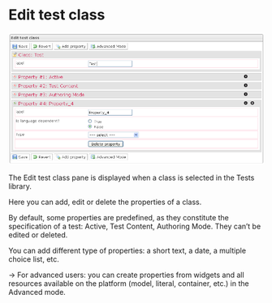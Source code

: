<!--
parent:
    title: Manage_Tests
author:
    - 'Jérôme Bogaerts'
created_at: '2012-03-22 18:01:55'
updated_at: '2013-03-13 13:36:58'
tags:
    - 'Manage Tests'
-->

Edit test class
===============

![](../resources/tests-editclass.png)

The Edit test class pane is displayed when a class is selected in the Tests library.

Here you can add, edit or delete the properties of a class.

By default, some properties are predefined, as they constitute the specification of a test: Active, Test Content, Authoring Mode. They can’t be edited or deleted.

You can add different type of properties: a short text, a date, a multiple choice list, etc.

-\> For advanced users: you can create properties from widgets and all resources available on the platform (model, literal, container, etc.) in the Advanced mode.

